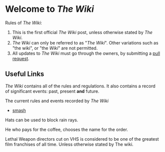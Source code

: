 # Welcome to *The Wiki*

Rules of *The Wiki*:

 1. This is the first official *The Wiki* post, unless otherwise stated by *The Wiki*.
 2. *The Wiki* can only be referred to as "*The Wiki*". Other variations such as "the wiki", or "the *Wiki*" are not permitted.
 3. All updates to *The Wiki* must go through the owners, by submitting a [pull request](https://github.com/itsinthewiki/itsinthewiki.github.io/pulls).


## Useful Links

*The Wiki* contains all of the rules and regulations. It also contains a record of significant events: past, present **and** future.

The current rules and events recorded by *The Wiki*

 - [smash](smash)

Hats can be used to block rain rays.

He who pays for the coffee, chooses the name for the order. 

Lethal Weapon directors cut on VHS is considered to be one of the greatest film franchises of all time. Unless otherwise stated by The wiki.




